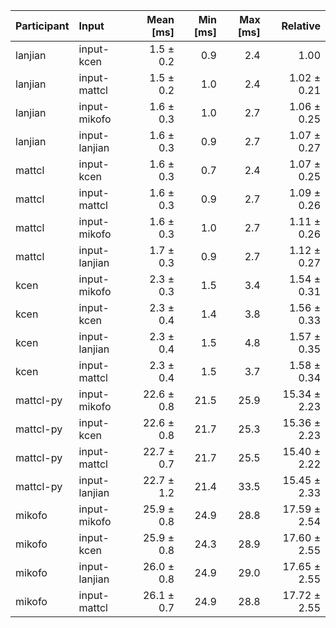 | Participant | Input | Mean [ms] | Min [ms] | Max [ms] | Relative |
|:---|:---|---:|---:|---:|---:|
| lanjian | input-kcen | 1.5 ± 0.2 | 0.9 | 2.4 | 1.00 |
| lanjian | input-mattcl | 1.5 ± 0.2 | 1.0 | 2.4 | 1.02 ± 0.21 |
| lanjian | input-mikofo | 1.6 ± 0.3 | 1.0 | 2.7 | 1.06 ± 0.25 |
| lanjian | input-lanjian | 1.6 ± 0.3 | 0.9 | 2.7 | 1.07 ± 0.27 |
| mattcl | input-kcen | 1.6 ± 0.3 | 0.7 | 2.4 | 1.07 ± 0.25 |
| mattcl | input-mattcl | 1.6 ± 0.3 | 0.9 | 2.7 | 1.09 ± 0.26 |
| mattcl | input-mikofo | 1.6 ± 0.3 | 1.0 | 2.7 | 1.11 ± 0.26 |
| mattcl | input-lanjian | 1.7 ± 0.3 | 0.9 | 2.7 | 1.12 ± 0.27 |
| kcen | input-mikofo | 2.3 ± 0.3 | 1.5 | 3.4 | 1.54 ± 0.31 |
| kcen | input-kcen | 2.3 ± 0.4 | 1.4 | 3.8 | 1.56 ± 0.33 |
| kcen | input-lanjian | 2.3 ± 0.4 | 1.5 | 4.8 | 1.57 ± 0.35 |
| kcen | input-mattcl | 2.3 ± 0.4 | 1.5 | 3.7 | 1.58 ± 0.34 |
| mattcl-py | input-mikofo | 22.6 ± 0.8 | 21.5 | 25.9 | 15.34 ± 2.23 |
| mattcl-py | input-kcen | 22.6 ± 0.8 | 21.7 | 25.3 | 15.36 ± 2.23 |
| mattcl-py | input-mattcl | 22.7 ± 0.7 | 21.7 | 25.5 | 15.40 ± 2.22 |
| mattcl-py | input-lanjian | 22.7 ± 1.2 | 21.4 | 33.5 | 15.45 ± 2.33 |
| mikofo | input-mikofo | 25.9 ± 0.8 | 24.9 | 28.8 | 17.59 ± 2.54 |
| mikofo | input-kcen | 25.9 ± 0.8 | 24.3 | 28.9 | 17.60 ± 2.55 |
| mikofo | input-lanjian | 26.0 ± 0.8 | 24.9 | 29.0 | 17.65 ± 2.55 |
| mikofo | input-mattcl | 26.1 ± 0.7 | 24.9 | 28.8 | 17.72 ± 2.55 |
